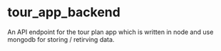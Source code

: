 # tour_app_backend
An API endpoint for the tour plan app which is written in node and use mongodb for storing / retirving data.
